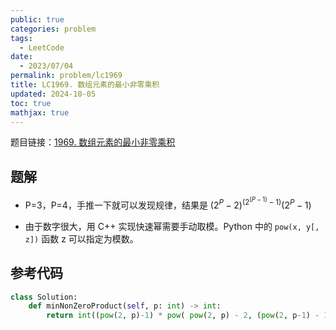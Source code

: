 ```yaml
---
public: true
categories: problem
tags:
  - LeetCode
date:
  - 2023/07/04
permalink: problem/lc1969
title: LC1969. 数组元素的最小非零乘积
updated: 2024-10-05
toc: true
mathjax: true
---
```


题目链接：[1969. 数组元素的最小非零乘积 ](https://leetcode-cn.com/problems/minimum-non-zero-product-of-the-array-elements/)

<!--more-->

## 题解

  + P=3，P=4，手推一下就可以发现规律，结果是 $(2^P-2)^{(2^{(P-1)} - 1)}(2^P-1)$

  + 由于数字很大，用 C++ 实现快速幂需要手动取模。Python 中的 `pow(x, y[, z])` 函数 z 可以指定为模数。

## 参考代码

```python
class Solution:
    def minNonZeroProduct(self, p: int) -> int:
        return int((pow(2, p)-1) * pow( pow(2, p) - 2, (pow(2, p-1) - 1), 10**9+7)%(10**9+7))
```




